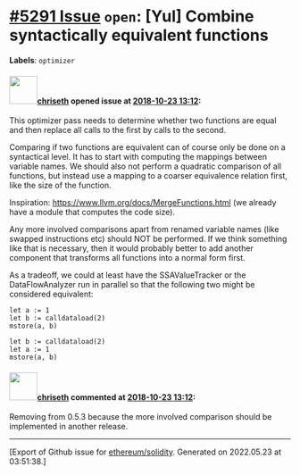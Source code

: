 # [\#5291 Issue](https://github.com/ethereum/solidity/issues/5291) `open`: [Yul] Combine syntactically equivalent functions
**Labels**: `optimizer`


#### <img src="https://avatars.githubusercontent.com/u/9073706?v=4" width="50">[chriseth](https://github.com/chriseth) opened issue at [2018-10-23 13:12](https://github.com/ethereum/solidity/issues/5291):

This optimizer pass needs to determine whether two functions are equal and then replace all calls to the first by calls to the second.

Comparing if two functions are equivalent can of course only be done on a syntactical level. It has to start with computing the mappings between variable names. We should also not perform a quadratic comparison of all functions, but instead use a mapping to a coarser equivalence relation first, like the size of the function.

Inspiration: https://www.llvm.org/docs/MergeFunctions.html (we already have a module that computes the code size).

Any more involved comparisons apart from renamed variable names (like swapped instructions etc) should NOT be performed. If we think something like that is necessary, then it would probably better to add another component that transforms all functions into a normal form first.

As a tradeoff, we could at least have the SSAValueTracker or the DataFlowAnalyzer run in parallel so that the following two might be considered equivalent:
```
let a := 1
let b := calldataload(2)
mstore(a, b)
```

```
let b := calldataload(2)
let a := 1
mstore(a, b)
```

#### <img src="https://avatars.githubusercontent.com/u/9073706?v=4" width="50">[chriseth](https://github.com/chriseth) commented at [2018-10-23 13:12](https://github.com/ethereum/solidity/issues/5291#issuecomment-454735740):

Removing from 0.5.3 because the more involved comparison should be implemented in another release.


-------------------------------------------------------------------------------



[Export of Github issue for [ethereum/solidity](https://github.com/ethereum/solidity). Generated on 2022.05.23 at 03:51:38.]
